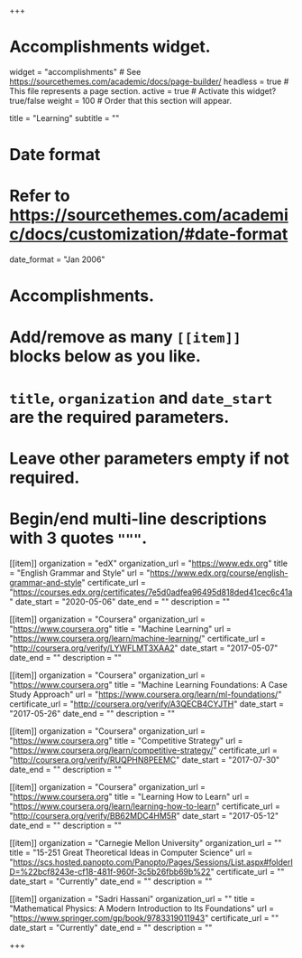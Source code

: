 +++
# Accomplishments widget.
widget = "accomplishments"  # See https://sourcethemes.com/academic/docs/page-builder/
headless = true  # This file represents a page section.
active = true  # Activate this widget? true/false
weight = 100  # Order that this section will appear.

title = "Learning"
subtitle = ""

# Date format
#   Refer to https://sourcethemes.com/academic/docs/customization/#date-format
date_format = "Jan 2006"

# Accomplishments.
#   Add/remove as many `[[item]]` blocks below as you like.
#   `title`, `organization` and `date_start` are the required parameters.
#   Leave other parameters empty if not required.
#   Begin/end multi-line descriptions with 3 quotes `"""`.


[[item]]
  organization = "edX"
  organization_url = "https://www.edx.org"
  title = "English Grammar and Style"
  url = "https://www.edx.org/course/english-grammar-and-style"
  certificate_url = "https://courses.edx.org/certificates/7e5d0adfea96495d818ded41cec6c41a"
  date_start = "2020-05-06"
  date_end = ""
  description = ""
  
[[item]]
  organization = "Coursera"
  organization_url = "https://www.coursera.org"
  title = "Machine Learning"
  url = "https://www.coursera.org/learn/machine-learning/"
  certificate_url = "http://coursera.org/verify/LYWFLMT3XAA2"
  date_start = "2017-05-07"
  date_end = ""
  description = ""
  
[[item]]
  organization = "Coursera"
  organization_url = "https://www.coursera.org"
  title = "Machine Learning Foundations: A Case Study Approach"
  url = "https://www.coursera.org/learn/ml-foundations/"
  certificate_url = "http://coursera.org/verify/A3QECB4CYJTH"
  date_start = "2017-05-26"
  date_end = ""
  description = ""
  
[[item]]
  organization = "Coursera"
  organization_url = "https://www.coursera.org"
  title = "Competitive Strategy"
  url = "https://www.coursera.org/learn/competitive-strategy/"
  certificate_url = "http://coursera.org/verify/RUQPHN8PEEMC"
  date_start = "2017-07-30"
  date_end = ""
  description = ""
  
[[item]]
  organization = "Coursera"
  organization_url = "https://www.coursera.org"
  title = "Learning How to Learn"
  url = "https://www.coursera.org/learn/learning-how-to-learn"
  certificate_url = "http://coursera.org/verify/BB62MDC4HM5R"
  date_start = "2017-05-12"
  date_end = ""
  description = ""

[[item]]
  organization = "Carnegie Mellon University"
  organization_url = ""
  title = "15-251 Great Theoretical Ideas in Computer Science"
  url = "https://scs.hosted.panopto.com/Panopto/Pages/Sessions/List.aspx#folderID=%22bcf8243e-cf18-481f-960f-3c5b26fbb69b%22"
  certificate_url = ""
  date_start = "Currently"
  date_end = ""
  description = ""
  
[[item]]
  organization = "Sadri Hassani"
  organization_url = ""
  title = "Mathematical Physics: A Modern Introduction to Its Foundations"
  url = "https://www.springer.com/gp/book/9783319011943"
  certificate_url = ""
  date_start = "Currently"
  date_end = ""
  description = ""

+++
